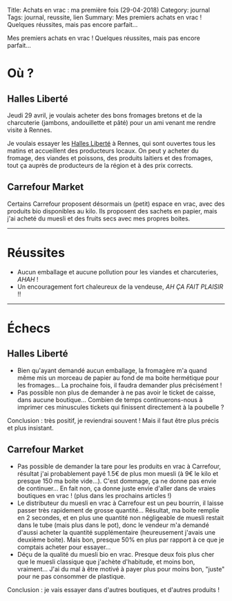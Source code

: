 Title: Achats en vrac : ma première fois (29-04-2018)
Category: journal
Tags: journal, reussite, lien
Summary: Mes premiers achats en vrac ! Quelques réussites, mais pas encore parfait…

Mes premiers achats en vrac ! Quelques réussites, mais pas encore parfait…

# Où ?
## Halles Liberté
Jeudi 29 avril, je voulais acheter des bons fromages bretons et de la charcuterie (jambons, andouillette et pâté) pour un ami venant me rendre visite à Rennes.

Je voulais essayer les [Halles Liberté](http://www.les-halles-liberte.fr/) à Rennes, qui sont ouvertes tous les matins et accueillent des producteurs locaux.
On peut y acheter du fromage, des viandes et poissons, des produits laitiers et des fromages, tout ça auprès de producteurs de la région et à des prix corrects.

## Carrefour Market
Certains Carrefour proposent désormais un (petit) espace en vrac, avec des produits bio disponibles au kilo.
Ils proposent des sachets en papier, mais j'ai acheté du muesli et des fruits secs avec mes propres boites.

---

# Réussites
- Aucun emballage et aucune pollution pour les viandes et charcuteries, *AHAH* !
- Un encouragement fort chaleureux de la vendeuse, *AH ÇA FAIT PLAISIR* !!

---

# Échecs
## Halles Liberté
- Bien qu'ayant demandé aucun emballage, la fromagère m'a quand même mis un morceau de papier au fond de ma boite hermétique pour les fromages… La prochaine fois, il faudra demander plus précisément !
- Pas possible non plus de demander à ne pas avoir le ticket de caisse, dans aucune boutique… Combien de temps continuerons-nous à imprimer ces minuscules tickets qui finissent directement à la poubelle ?

Conclusion : très positif, je reviendrai souvent ! Mais il faut être plus précis et plus insistant.

## Carrefour Market
- Pas possible de demander la tare pour les produits en vrac à Carrefour, résultat j'ai probablement payé 1.5€ de plus mon muesli (à 9€ le kilo et presque 150 ma boite vide…). C'est dommage, ça ne donne pas envie de continuer… En fait non, ça donne juste envie d'aller dans de vraies boutiques en vrac ! (plus dans les prochains articles !)
- Le distributeur du muesli en vrac à Carrefour est un peu bourrin, il laisse passer très rapidement de grosse quantité… Résultat, ma boite remplie en 2 secondes, et en plus une quantité non négligeable de muesli restait dans le tube (mais plus dans le pot), donc le vendeur m'a demandé d'aussi acheter la quantité supplémentaire (heureusement j'avais une deuxième boite). Mais bon, presque 50% en plus par rapport à ce que je comptais acheter pour essayer…
- Déçu de la qualité du muesli bio en vrac. Presque deux fois plus cher que le muesli classique que j'achète d'habitude, et moins bon, vraiment… J'ai du mal à être motivé à payer plus pour moins bon, "juste" pour ne pas consommer de plastique.

Conclusion : je vais essayer dans d'autres boutiques, et d'autres produits !